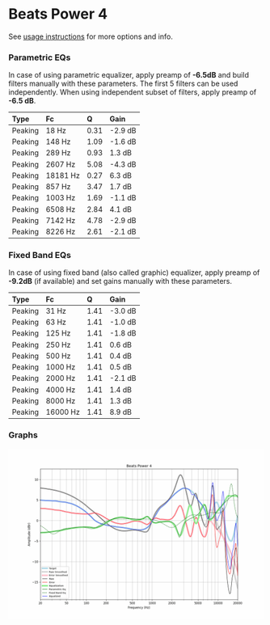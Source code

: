 # Beats Power 4
See [usage instructions](https://github.com/jaakkopasanen/AutoEq#usage) for more options and info.

### Parametric EQs
In case of using parametric equalizer, apply preamp of **-6.5dB** and build filters manually
with these parameters. The first 5 filters can be used independently.
When using independent subset of filters, apply preamp of **-6.5 dB**.

| Type    | Fc       |    Q | Gain    |
|:--------|:---------|:-----|:--------|
| Peaking | 18 Hz    | 0.31 | -2.9 dB |
| Peaking | 148 Hz   | 1.09 | -1.6 dB |
| Peaking | 289 Hz   | 0.93 | 1.3 dB  |
| Peaking | 2607 Hz  | 5.08 | -4.3 dB |
| Peaking | 18181 Hz | 0.27 | 6.3 dB  |
| Peaking | 857 Hz   | 3.47 | 1.7 dB  |
| Peaking | 1003 Hz  | 1.69 | -1.1 dB |
| Peaking | 6508 Hz  | 2.84 | 4.1 dB  |
| Peaking | 7142 Hz  | 4.78 | -2.9 dB |
| Peaking | 8226 Hz  | 2.61 | -2.1 dB |

### Fixed Band EQs
In case of using fixed band (also called graphic) equalizer, apply preamp of **-9.2dB**
(if available) and set gains manually with these parameters.

| Type    | Fc       |    Q | Gain    |
|:--------|:---------|:-----|:--------|
| Peaking | 31 Hz    | 1.41 | -3.0 dB |
| Peaking | 63 Hz    | 1.41 | -1.0 dB |
| Peaking | 125 Hz   | 1.41 | -1.8 dB |
| Peaking | 250 Hz   | 1.41 | 0.6 dB  |
| Peaking | 500 Hz   | 1.41 | 0.4 dB  |
| Peaking | 1000 Hz  | 1.41 | 0.5 dB  |
| Peaking | 2000 Hz  | 1.41 | -2.1 dB |
| Peaking | 4000 Hz  | 1.41 | 1.4 dB  |
| Peaking | 8000 Hz  | 1.41 | 1.3 dB  |
| Peaking | 16000 Hz | 1.41 | 8.9 dB  |

### Graphs
![](./Beats%20Power%204.png)